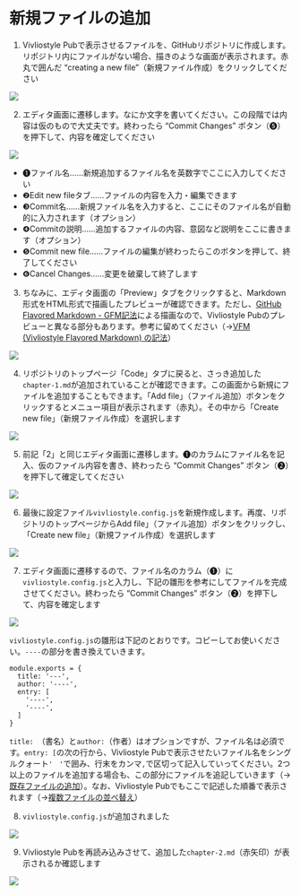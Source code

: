 # 新規ファイルの追加

1. Vivliostyle Pubで表示させるファイルを、GitHubリポジトリに作成します。リポジトリ内にファイルがない場合、描きのような画面が表示されます。赤丸で囲んだ “creating a new file”（新規ファイル作成）をクリックしてください

![ ](images/file-operation/adding-a-new-file/fig-1.png)

2. エディタ画面に遷移します。なにか文字を書いてください。この段階では内容は仮のもので大丈夫です。終わったら “Commit Changes” ボタン（❺）を押下して、内容を確定してください

![ ](images/file-operation/adding-a-new-file/fig-2.png)


- ❶ファイル名……新規追加するファイル名を英数字でここに入力してください
- ❷Edit new fileタブ……ファイルの内容を入力・編集できます
- ❸Commit名……新規ファイル名を入力すると、ここにそのファイル名が自動的に入力されます（オプション）
- ❹Commitの説明……追加するファイルの内容、意図など説明をここに書きます（オプション）
- ❺Commit new file……ファイルの編集が終わったらこのボタンを押して、終了してください
- ❻Cancel Changes……変更を破棄して終了します


3. ちなみに、エディタ画面の「Preview」タブをクリックすると、Markdown形式をHTML形式で描画したプレビューが確認できます。ただし、[GitHub Flavored Markdown - GFM記法](https://docs.github.com/ja/github/writing-on-github/getting-started-with-writing-and-formatting-on-github/basic-writing-and-formatting-syntax)による描画なので、Vivliostyle Pubのプレビューと異なる部分もあります。参考に留めてください（→[VFM (Vivliostyle Flavored Markdown) の記法]()）

![ ](images/file-operation/adding-a-new-file/fig-3.png)


4. リポジトリのトップページ「Code」タブに戻ると、さっき追加した`chapter-1.md`が追加されていることが確認できます。この画面から新規にファイルを追加することもできます。「Add file」（ファイル追加）ボタンをクリックするとメニュー項目が表示されます（赤丸）。その中から「Create new file」（新規ファイル作成）を選択します

![ ](images/file-operation/adding-a-new-file/fig-4.png)


5. 前記「2」と同じエディタ画面に遷移します。❶のカラムにファイル名を記入、仮のファイル内容を書き、終わったら “Commit Changes” ボタン（❷）を押下して確定してください

![ ](images/file-operation/adding-a-new-file/fig-5.png)

6. 最後に設定ファイル`vivliostyle.config.js`を新規作成します。再度、リポジトリのトップページからAdd file」（ファイル追加）ボタンをクリックし、「Create new file」（新規ファイル作成）を選択します

![ ](images/file-operation/adding-a-new-file/fig-6.png)


7. エディタ画面に遷移するので、ファイル名のカラム（❶）に`vivliostyle.config.js`と入力し、下記の雛形を参考にしてファイルを完成させてください。終わったら “Commit Changes” ボタン（❷）を押下して、内容を確定します

![ ](images/file-operation/adding-a-new-file/fig-7.png)

`vivliostyle.config.js`の雛形は下記のとおりです。コピーしてお使いください。`----`の部分を書き換えていきます。

```
module.exports = {
  title: '---',
  author: '----',
  entry: [
    '----',
    '----',
  ]
}
```
`title: `（書名）と`author:`（作者）はオプションですが、ファイル名は必須です。`entry: [`の次の行から、Vivliostyle Pubで表示させたいファイル名をシングルクォート`'　'`で囲み、行末をカンマ`,`で区切って記入していってください。2つ以上のファイルを追加する場合も、この部分にファイルを追記していきます（→[既存ファイルの追加](/ja/file-operation/adding-existing-files.md)）。なお、Vivliostyle Pubでもここで記述した順番で表示されます（→[複数ファイルの並べ替え](/ja/file-operation/reordering-files.md)）

8. `vivliostyle.config.js`が追加されました

![ ](images/file-operation/adding-a-new-file/fig-8.png)

9. Vivliostyle Pubを再読み込みさせて、追加した`chapter-2.md`（赤矢印）が表示されるか確認します

![ ](images/file-operation/adding-a-new-file/fig-9.png)